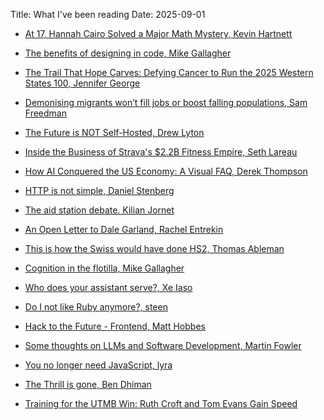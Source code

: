 Title: What I've been reading
Date: 2025-09-01

- [At 17, Hannah Cairo Solved a Major Math Mystery, Kevin Hartnett](https://www.quantamagazine.org/at-17-hannah-cairo-solved-a-major-math-mystery-20250801/)

- [The benefits of designing in code, Mike Gallagher](https://mikegallagher.org/posts/designing-in-code/) 

- [The Trail That Hope Carves: Defying Cancer to Run the 2025 Western States 100, Jennifer George](https://www.irunfar.com/the-trail-that-hope-carved-defying-cancer-to-run-the-2025-western-states-100) 

- [Demonising migrants won’t fill jobs or boost falling populations, Sam Freedman](https://observer.co.uk/news/national/article/sam-freedman-demonising-migrants-wont-fill-jobs-or-boost-falling-populations) 

- [The Future is NOT Self-Hosted, Drew Lyton](https://www.drewlyton.com/story/the-future-is-not-self-hosted/)

- [Inside the Business of Strava's $2.2B Fitness Empire, Seth Lareau](https://trailwaves.substack.com/p/inside-the-business-of-stravas-22b)

- [How AI Conquered the US Economy: A Visual FAQ, Derek Thompson](https://www.derekthompson.org/p/how-ai-conquered-the-us-economy-a)

- [HTTP is not simple, Daniel Stenberg](https://daniel.haxx.se/blog/2025/08/08/http-is-not-simple/)

- [The aid station debate. Kilian Jornet](https://fjellvei.com/the-aid-station-debate/) 

- [An Open Letter to Dale Garland, Rachel Entrekin](https://blondeidiotrunning.wordpress.com/2025/08/15/an-open-letter-to-dale-garland/) 

- [This is how the Swiss would have done HS2, Thomas Ableman](https://www.freewheeling.info/blog/swiss-hs2)

- [Cognition in the flotilla, Mike Gallagher](https://mikegallagher.org/posts/cognition-in-the-flotilla/)

- [Who does your assistant serve?, Xe Iaso](https://xeiaso.net/blog/2025/who-assistant-serve/)

- [Do I not like Ruby anymore?, steen](https://sgt.hootr.club/molten-matter/maybe-i-like-python-now/)

- [Hack to the Future - Frontend, Matt Hobbes](https://nooshu.com/blog/2025/08/26/hack-to-the-future-frontend/) 

- [Some thoughts on LLMs and Software Development, Martin Fowler](https://martinfowler.com/articles/202508-ai-thoughts.html)

- [You no longer need JavaScript, lyra](https://lyra.horse/blog/2025/08/you-dont-need-js/)

- [The Thrill is gone, Ben Dhiman](https://bendhiman.substack.com/p/the-thrill-is-gone)

- [Training for the UTMB Win: Ruth Croft and Tom Evans Gain Speed](https://www.trainingpeaks.com/blog/ruth-croft-tom-evans-utmb-2025/)
